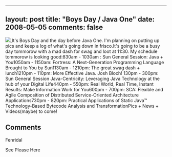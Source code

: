 
---
layout: post
title: "Boys Day / Java One"
date: 2008-05-05
comments: false
---


[![][1] ][2] It's Boys Day and the day before Java One.  I'm planning on putting up pics and keep a log of what's going down in frisco.It's going to be a busy day tommorow with a mad dash for swag and loot at 11:30.  My schedule tommorow is looking good:830am - 1030am : Sun General Session: Java + You1050am - 1150am: Fortress: A Next-Generation Programming Language Brought to You by Sun1130am - 1210pm: The great swag dash + lunch1210pm - 110pm: More Effective Java.  Josh Bloch! 130pm - 300pm: Sun General Session Java-Centricity: Leveraging Java Technology at the hub of your Digital Life440pm - 550pm: Real World, Real Time, Instant Results: Make Information Work for You600pm - 700pm: SCA: Flexible and Agile Composition of Distributed Service-Oriented Architecture Applications730pm - 820pm: Practical Applications of Static Java™ Technology-Based Bytecode Analysis and TransformationPics + News + Videos(maybe) to come!
## Comments ##




Fenridal

See Please Here




  [1]: http://3.bp.blogspot.com/_gZ-LJtj9hxw/SCABi2EFnrI/AAAAAAAAAJE/ZufDNQMdwTw/s320/image151.jpg
  [2]: http://3.bp.blogspot.com/_gZ-LJtj9hxw/SCABi2EFnrI/AAAAAAAAAJE/ZufDNQMdwTw/s1600-h/image151.jpg
